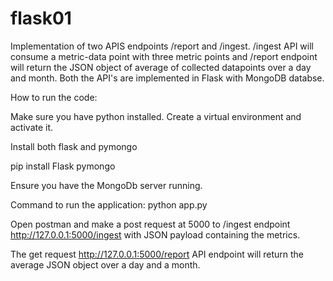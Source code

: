 # flask01

Implementation of two APIS endpoints /report and /ingest. /ingest API will consume a metric-data point with three metric points and /report endpoint will return the JSON object of average of collected datapoints over a day and month. Both the API's are implemented in Flask with MongoDB databse.   

How to run the code:   

Make sure you have python installed. Create a virtual environment and activate it.  

Install both flask and pymongo  

pip install Flask pymongo  

Ensure you have the MongoDb server running.   

Command to run the application: python app.py  

Open postman and make a post request at 5000 to /ingest endpoint http://127.0.0.1:5000/ingest with JSON payload containing the metrics.    

The get request http://127.0.0.1:5000/report API endpoint will return the average JSON object over a day and a month.   



